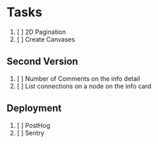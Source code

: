 # Tasks

1. [ ] 2D Pagination
1. [ ] Create Canvases

## Second Version

1. [ ] Number of Comments on the info detail
1. [ ] List connections on a node on the info card

## Deployment

1. [ ] PostHog
1. [ ] Sentry
